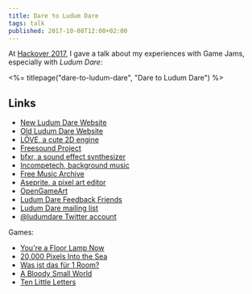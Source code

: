 ```yaml
---
title: Dare to Ludum Dare
tags: talk
published: 2017-10-08T12:00+02:00
---
```


At [Hackover 2017](https://hackover.de/), I gave a talk about my experiences with Game Jams, especially with *Ludum Dare*:

<%= titlepage("dare-to-ludum-dare", "Dare to Ludum Dare") %>

## Links

- [New Ludum Dare Website](https://ldjam.com/)
- [Old Ludum Dare Website](http://ludumdare.com/)
- [LÖVE, a cute 2D engine](https://love2d.org/)
- [Freesound Project](https://freesound.org/)
- [bfxr, a sound effect synthesizer](http://www.bfxr.net/)
- [Incompetech, background music](https://incompetech.com/music/)
- [Free Music Archive](http://freemusicarchive.org/)
- [Aseprite, a pixel art editor](https://www.aseprite.org/)
- [OpenGameArt](https://opengameart.org/)
- [Ludum Dare Feedback Friends](http://feedback.ld.intricati.com/)
- [Ludum Dare mailing list](http://ludumdare.com/compo/ludum-dare-mailing-list/)
- [@ludumdare Twitter account](https://twitter.com/ludumdare)

Games:

- [You're a Floor Lamp Now](https://morr.cc/floor-lamp/)
- [20,000 Pixels Into the Sea](https://morr.cc/20000-pixels/)
- [Was ist das für 1 Room?](https://morr.cc/1room/)
- [A Bloody Small World](https://morr.cc/bloody/)
- [Ten Little Letters](https://morr.cc/ten-little-letters/)
